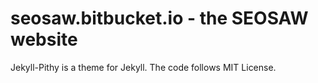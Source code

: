 # seosaw.bitbucket.io - the SEOSAW website





Jekyll-Pithy is a theme for Jekyll. The code follows MIT License.
